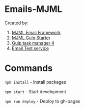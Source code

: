# Emails-MJML

Created by:
1. [MJML Email Framework](https://mjml.io/)
2. [MJML Gulp Starter](https://github.com/heyflo/mjml-gulp-starter)
3. [Gulp task manager 4](https://gulpjs.com/)
4. [Email Test service](https://putsmail.com/)

# Commands
``` npm install ``` - Install packages

``` npm start ``` - Start development

``` npm run deploy ``` - Deploy to gh-pages
